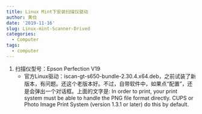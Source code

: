 ```yaml
---
title: Linux Mint下安装扫描仪驱动
author: 黄俭
date: '2019-11-16'
slug: Linux-mint-Scanner-Drived
categories:
  - Computer
tags:
  - computer
---
```

1. 扫描仪型号：Epson Perfection V19
   - 官方Linux驱动：iscan-gt-s650-bundle-2.30.4.x64.deb，之前试装了新版本，有问题。还这个老版本好。不过，自带软件中，如果点“配置”，还是会弹出一个对话框。上面的文字是: In order to print, your print system must be able to handle the PNG file format directly. CUPS or Photo Image Print System (version 1.3.1 or later) do this by default.
